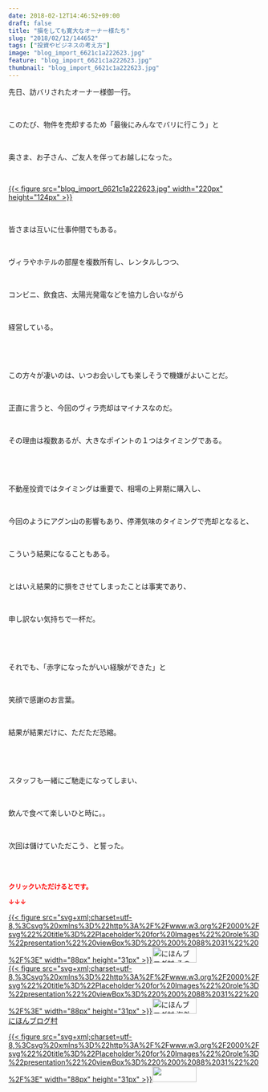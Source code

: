 ```yaml
---
date: 2018-02-12T14:46:52+09:00
draft: false
title: "損をしても寛大なオーナー様たち"
slug: "2018/02/12/144652"
tags: ["投資やビジネスの考え方"]
image: "blog_import_6621c1a222623.jpg"
feature: "blog_import_6621c1a222623.jpg"
thumbnail: "blog_import_6621c1a222623.jpg"
---
```

<p>先日、訪バリされたオーナー様御一行。</p><p> </p><p>このたび、物件を売却するため「最後にみんなでバリに行こう」と</p><p> </p><p>奥さま、お子さん、ご友人を伴ってお越しになった。</p><p> </p><p><a href="blog_import_6621c1a222623.jpg">{{< figure src="blog_import_6621c1a222623.jpg" width="220px" height="124px" >}}</a></p><p> </p><p>皆さまは互いに仕事仲間でもある。</p><p> </p><p>ヴィラやホテルの部屋を複数所有し、レンタルしつつ、</p><p> </p><p>コンビニ、飲食店、太陽光発電などを協力し合いながら</p><p> </p><p>経営している。</p><p> </p><p> </p><p>この方々が凄いのは、いつお会いしても楽しそうで機嫌がよいことだ。</p><p> </p><p>正直に言うと、今回のヴィラ売却はマイナスなのだ。</p><p> </p><p>その理由は複数あるが、大きなポイントの１つはタイミングである。</p><p> </p><p> </p><p>不動産投資ではタイミングは重要で、相場の上昇期に購入し、</p><p> </p><p>今回のようにアグン山の影響もあり、停滞気味のタイミングで売却となると、</p><p> </p><p>こういう結果になることもある。</p><p> </p><p>とはいえ結果的に損をさせてしまったことは事実であり、</p><p> </p><p>申し訳ない気持ちで一杯だ。</p><p> </p><p> </p><p>それでも、「赤字になったがいい経験ができた」と</p><p> </p><p>笑顔で感謝のお言葉。</p><p> </p><p>結果が結果だけに、ただただ恐縮。</p><p> </p><p> </p><p>スタッフも一緒にご馳走になってしまい、</p><p> </p><p>飲んで食べて楽しいひと時に。。</p><p> </p><p>次回は儲けていただこう、と誓った。</p><div> </div><div> </div><p><font color="#ff0000" size="2"><strong>クリックいただけるとです。</strong></font></p><p><font color="#ff0000" size="2"><strong>↓↓↓</strong></font></p><p><a href="ranking.html?p_cid=01260127" id="&amp;blogmura_banner" target="_blank">{{< figure src="svg+xml;charset=utf-8,%3Csvg%20xmlns%3D%22http%3A%2F%2Fwww.w3.org%2F2000%2Fsvg%22%20title%3D%22Placeholder%20for%20Images%22%20role%3D%22presentation%22%20viewBox%3D%220%200%2088%2031%22%20%2F%3E" width="88px" height="31px" >}}<noscript><img alt="にほんブログ村 その他生活ブログ 不動産投資へ" border="0" height="31" src="https://img-proxy.blog-video.jp/images?url=http%3A%2F%2Flife.blogmura.com%2Fhudousantoushi%2Fimg%2Fhudousantoushi88_31.gif" width="88"></noscript></a><br/><a href="ranking.html?p_cid=01260127" target="_blank">{{< figure src="svg+xml;charset=utf-8,%3Csvg%20xmlns%3D%22http%3A%2F%2Fwww.w3.org%2F2000%2Fsvg%22%20title%3D%22Placeholder%20for%20Images%22%20role%3D%22presentation%22%20viewBox%3D%220%200%2088%2031%22%20%2F%3E" width="88px" height="31px" >}}<noscript><img alt="にほんブログ村 海外生活ブログ バリ島情報へ" border="0" height="31" src="https://img-proxy.blog-video.jp/images?url=http%3A%2F%2Foverseas.blogmura.com%2Fbali%2Fimg%2Fbali88_31.gif" width="88"></noscript></a><br/><a href="ranking.html?p_cid=01260127" target="_blank">にほんブログ村</a></p><p><a href="link.php?1804582" title="人気ブログランキングへ">{{< figure src="svg+xml;charset=utf-8,%3Csvg%20xmlns%3D%22http%3A%2F%2Fwww.w3.org%2F2000%2Fsvg%22%20title%3D%22Placeholder%20for%20Images%22%20role%3D%22presentation%22%20viewBox%3D%220%200%2088%2031%22%20%2F%3E" width="88px" height="31px" >}}<noscript><img border="0" height="31" src="https://blog.with2.net/img/banner/banner_22.gif" width="88"></noscript></a></p>

